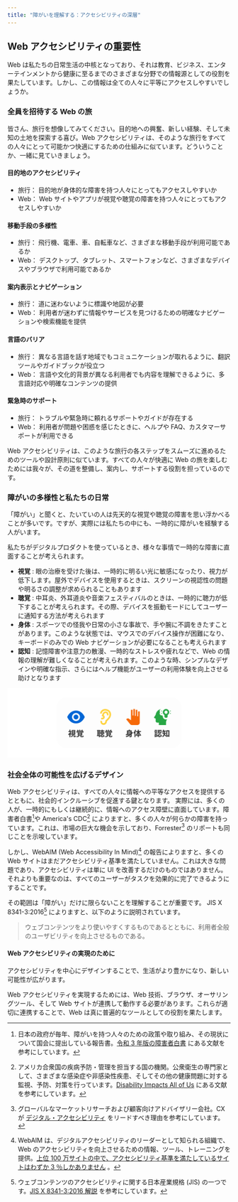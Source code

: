 ```yaml
---
title: "障がいを理解する：アクセシビリティの深層"
---
```

## Web アクセシビリティの重要性
Web は私たちの日常生活の中核となっており、それは教育、ビジネス、エンターテインメントから健康に至るまでのさまざまな分野での情報源としての役割を果たしています。しかし、この情報は全ての人々に平等にアクセスしやすいでしょうか。

### 全員を招待する Web の旅
皆さん、旅行を想像してみてください。目的地への興奮、新しい経験、そして未知の土地を探索する喜び。Web アクセシビリティは、そのような旅行をすべての人々にとって可能かつ快適にするための仕組みに似ています。どういうことか、一緒に見ていきましょう。

#### 目的地のアクセシビリティ
- 旅行： 目的地が身体的な障害を持つ人々にとってもアクセスしやすいか
- Web： Web サイトやアプリが視覚や聴覚の障害を持つ人々にとってもアクセスしやすいか

#### 移動手段の多様性
- 旅行： 飛行機、電車、車、自転車など、さまざまな移動手段が利用可能であるか
- Web： デスクトップ、タブレット、スマートフォンなど、さまざまなデバイスやブラウザで利用可能であるか

#### 案内表示とナビゲーション
- 旅行： 道に迷わないように標識や地図が必要
- Web： 利用者が迷わずに情報やサービスを見つけるための明確なナビゲーションや検索機能を提供

#### 言語のバリア
- 旅行： 異なる言語を話す地域でもコミュニケーションが取れるように、翻訳ツールやガイドブックが役立つ
- Web： 言語や文化的背景が異なる利用者でも内容を理解できるように、多言語対応や明確なコンテンツの提供

#### 緊急時のサポート
- 旅行： トラブルや緊急時に頼れるサポートやガイドが存在する
- Web： 利用者が問題や困惑を感じたときに、ヘルプや FAQ、カスタマーサポートが利用できる

Web アクセシビリティは、このような旅行の各ステップをスムーズに進めるためのツールや設計原則に似ています。すべての人々が快適に Web の旅を楽しむためには我々が、その道を整備し、案内し、サポートする役割を担っているのです。

### 障がいの多様性と私たちの日常
「障がい」と聞くと、たいていの人は先天的な視覚や聴覚の障害を思い浮かべることが多いです。ですが、実際には私たちの中にも、一時的に障がいを経験する人がいます。

私たちがデジタルプロダクトを使っているとき、様々な事情で一時的な障害に直面することが考えられます。
- **視覚** : 眼の治療を受けた後は、一時的に明るい光に敏感になったり、視力が低下します。屋外でデバイスを使用するときは、スクリーンの視認性の問題や明るさの調整が求められることもあります
- **聴覚** : 中耳炎、外耳道炎や音楽フェスティバルのときは、一時的に聴力が低下することが考えられます。その際、デバイスを振動モードにしてユーザーに通知する方法が考えられます
- **身体** : スポーツでの怪我や日常の小さな事故で、手や腕に不調をきたすことがあります。このような状態では、マウスでのデバイス操作が困難になり、キーボードのみでの Web ナビゲーションが必要になることも考えられます
- **認知** : 記憶障害や注意力の散漫、一時的なストレスや疲れなどで、Web の情報の理解が難しくなることが考えられます。このような時、シンプルなデザインや明確な指示、さらにはヘルプ機能がユーザーの利用体験を向上させる助けとなります

![](/images/books/01.png)

### 社会全体の可能性を広げるデザイン
Web アクセシビリティは、すべての人々に情報への平等なアクセスを提供するとともに、社会的インクルーシブを促進する鍵となります。
実際には、多くの人が、一時的にもしくは継続的に、情報へのアクセス障壁に直面しています。障害者白書[^1]や America's CDC[^2] によりますと、多くの人々が何らかの障害を持っています。これは、市場の巨大な機会を示しており、Forrester[^3] のリポートも同じことを示唆しています。

しかし、WebAIM (Web Accessibility In Mind)[^4] の報告によりますと、多くの Web サイトはまだアクセシビリティ基準を満たしていません。これは大きな問題であり、アクセシビリティは単に UI を改善するだけのものではありません。それよりも重要なのは、すべてのユーザーがタスクを効果的に完了できるようにすることです。

その範囲は「障がい」だけに限らないことを理解することが重要です。
JIS X 8341-3:2016[^5] によりますと、以下のように説明されています。
> ウェブコンテンツをより使いやすくするものであるとともに、利用者全般のユーザビリティを向上させるものである。

#### Web アクセシビリティの実現のために
アクセシビリティを中心にデザインすることで、生活がより豊かになり、新しい可能性が広がります。

Web アクセシビリティを実現するためには、Web 技術、ブラウザ、オーサリングツール、そして Web サイトが連携して動作する必要があります。これらが適切に連携することで、Web は真に普遍的なツールとしての役割を果たします。

[^1]: 日本の政府が毎年、障がいを持つ人々のための政策や取り組み、その現状について国会に提出している報告書。[令和 3 年版の障害者白書](https://www8.cao.go.jp/shougai/whitepaper/r03hakusho/zenbun/siryo_02.html) にある文献を参考にしています。
[^2]: アメリカ合衆国の疾病予防・管理を担当する国の機関。公衆衛生の専門家として、さまざまな感染症や非感染性疾患、そしてその他の健康問題に対する監視、予防、対策を行っています。[Disability Impacts All of Us](https://www.cdc.gov/ncbddd/disabilityandhealth/infographic-disability-impacts-all.html) にある文献を参考にしています。
[^3]: グローバルなマーケットリサーチおよび顧客向けアドバイザリー会社。CX が [デジタル・アクセシビリティ](https://www.forrester.com/resources/customer-experience-design/digital-accessibility-basics/) をリードすべき理由を参考にしています。
[^4]: WebAIM は、デジタルアクセシビリティのリーダーとして知られる組織で、Web のアクセシビリティを向上させるための情報、ツール、トレーニングを提供。[上位 100 万サイトの中で、アクセシビリティ基準を満たしているサイトはわずか 3 ％しかありません](https://webaim.org/projects/million/#wcag) 。
[^5]: ウェブコンテンツのアクセシビリティに関する日本産業規格 (JIS) の一つです。[JIS X 8341-3:2016 解説](https://waic.jp/docs/jis2016/understanding/201604/) を参考にしています。